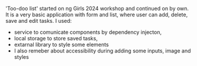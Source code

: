 'Too-doo list' started on ng Girls 2024 workshop and continued on by own. It is a very basic application with form and list, where user can add, delete, save and edit tasks. 
I used:
  - service to comunicate components by dependency injecton,
  - local storage to store saved tasks,
  - extarnal library to style some elements
  - I also remeber about accessibility during adding some inputs, image and styles
